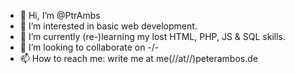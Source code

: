 - 👋 Hi, I’m @PtrAmbs
- 👀 I’m interested in basic web development.
- 🌱 I’m currently (re-)learning my lost HTML, PHP, JS & SQL skills.
- 💞️ I’m looking to collaborate on -/-
- 📫 How to reach me: write me at me(//at//)peterambos.de

<!---
PtrAmbs/PtrAmbs is a ✨ special ✨ repository because its `README.md` (this file) appears on your GitHub profile.
You can click the Preview link to take a look at your changes.
--->
